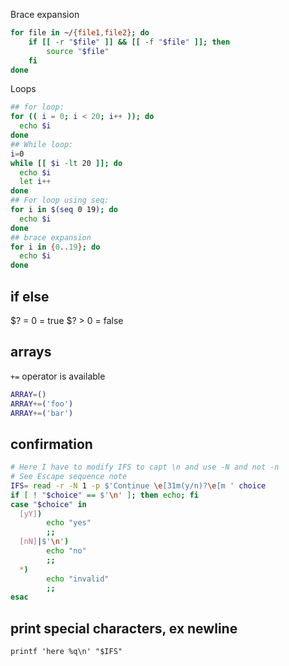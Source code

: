 Brace expansion
``` bash
for file in ~/{file1,file2}; do
	if [[ -r "$file" ]] && [[ -f "$file" ]]; then
		source "$file"
	fi
done
```

Loops
``` bash
## for loop:
for (( i = 0; i < 20; i++ )); do
  echo $i
done
## While loop:
i=0
while [[ $i -lt 20 ]]; do
  echo $i
  let i++
done
## For loop using seq:
for i in $(seq 0 19); do
  echo $i
done
## brace expansion
for i in {0..19}; do
  echo $i
done
```

## if else
$? = 0 = true
$? > 0 = false

## arrays

`+=` operator is available

``` bash
ARRAY=()
ARRAY+=('foo')
ARRAY+=('bar')
```

## confirmation

``` bash
# Here I have to modify IFS to capt \n and use -N and not -n
# See Escape sequence note
IFS= read -r -N 1 -p $'Continue \e[31m(y/n)?\e[m ' choice
if [ ! "$choice" == $'\n' ]; then echo; fi
case "$choice" in
  [yY])
		echo "yes"
		;;
  [nN]|$'\n')
		echo "no"
		;;
  *)
		echo "invalid"
		;;
esac
```

## print special characters, ex newline

`printf 'here %q\n' "$IFS"`
